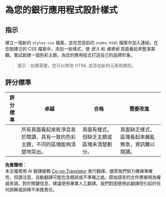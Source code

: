 <!--
CO_OP_TRANSLATOR_METADATA:
{
  "original_hash": "474f3ab1ee755ca980fc9104a0316e17",
  "translation_date": "2025-08-26T00:16:54+00:00",
  "source_file": "7-bank-project/2-forms/assignment.md",
  "language_code": "mo"
}
-->
# 為您的銀行應用程式設計樣式

## 指示

建立一個新的 `styles.css` 檔案，並在您目前的 `index.html` 檔案中加入連結。在您剛建立的 CSS 檔案中，添加一些樣式，使 *登入* 和 *儀表板* 頁面看起來整潔美觀。嘗試創建一個色彩主題，為您的應用程式打造自己的品牌形象。

> 提示：如果需要，您可以修改 HTML 並添加新的元素和類別。

## 評分標準

| 評分標準 | 卓越                                                                                                                   | 合格                                                                         | 需要改進                                                                                     |
| -------- | ----------------------------------------------------------------------------------------------------------------------- | ------------------------------------------------------------------------------ | --------------------------------------------------------------------------------------------- |
|          | 所有頁面看起來乾淨且易於閱讀，具有一致的色彩主題，不同的區塊能夠清楚地突出。                                             | 頁面有樣式，但缺乏主題或區塊未清楚劃分。                                         | 頁面缺乏樣式，區塊看起來雜亂無章，資訊難以閱讀。                                             |

**免責聲明**：  
本文檔使用 AI 翻譯服務 [Co-op Translator](https://github.com/Azure/co-op-translator) 進行翻譯。儘管我們努力確保準確性，但請注意，自動翻譯可能包含錯誤或不準確之處。原始語言的文件應被視為權威來源。對於關鍵信息，建議使用專業人工翻譯。我們對因使用此翻譯而引起的任何誤解或誤釋不承擔責任。